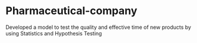 # Pharmaceutical-company
Developed a model to test the quality and effective time of new products by using Statistics and Hypothesis Testing
